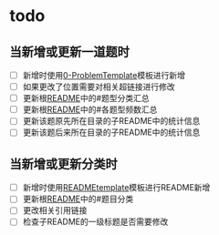 # todo

## 当新增或更新一道题时

+ [ ] 新增时使用[0-ProblemTemplate](0-ProblemTemplate.md)模板进行新增
+ [ ] 如果更改了位置需要对相关超链接进行修改
+ [ ] 更新根[README](README.md)中的#题型分类汇总
+ [ ] 更新根[README](README.md)中的#各题型频数汇总
+ [ ] 更新该题原先所在目录的子README中的统计信息
+ [ ] 更新该题后来所在目录的子README中的统计信息

## 当新增或更新分类时

+ [ ] 新增时使用[READMEtemplate](READMEtemplate.md)模板进行README新增
+ [ ] 更新根[README](README.md)中的#题目分类
+ [ ] 更改相关引用链接
+ [ ] 检查子README的一级标题是否需要修改
